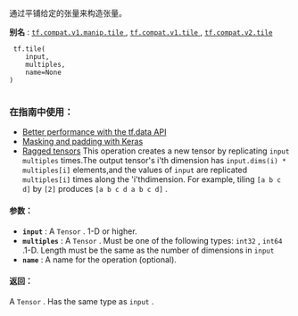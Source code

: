 通过平铺给定的张量来构造张量。

**别名** : [ `tf.compat.v1.manip.tile` ](/api_docs/python/tf/tile), [ `tf.compat.v1.tile` ](/api_docs/python/tf/tile), [ `tf.compat.v2.tile` ](/api_docs/python/tf/tile)

```
 tf.tile(
    input,
    multiples,
    name=None
)
 
```

### 在指南中使用：
- [Better performance with the tf.data API](https://tensorflow.google.cn/guide/data_performance)
- [Masking and padding with Keras](https://tensorflow.google.cn/guide/keras/masking_and_padding)
- [Ragged tensors](https://tensorflow.google.cn/guide/ragged_tensor)
This operation creates a new tensor by replicating  `input`   `multiples`  times.The output tensor's i'th dimension has  `input.dims(i) * multiples[i]`  elements,and the values of  `input`  are replicated  `multiples[i]`  times along the 'i'thdimension. For example, tiling  `[a b c d]`  by  `[2]`  produces `[a b c d a b c d]` .

#### 参数：
- **`input`** : A  `Tensor` . 1-D or higher.
- **`multiples`** : A  `Tensor` . Must be one of the following types:  `int32` ,  `int64` .1-D. Length must be the same as the number of dimensions in  `input` 
- **`name`** : A name for the operation (optional).


#### 返回：
A  `Tensor` . Has the same type as  `input` .

